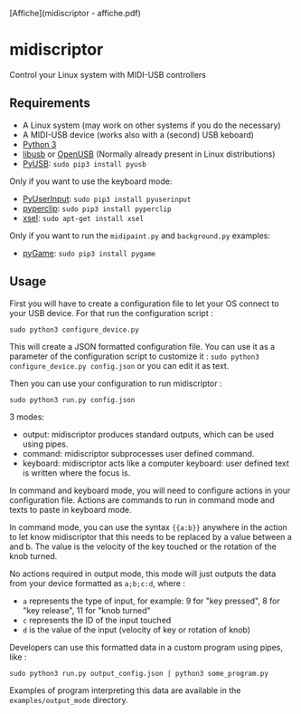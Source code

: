 [Affiche](midiscriptor - affiche.pdf)

# midiscriptor
Control your Linux system with MIDI-USB controllers


## Requirements

* A Linux system (may work on other systems if you do the necessary)
* A MIDI-USB device (works also with a (second) USB keboard)
* [Python 3](https://www.python.org/downloads)
* [libusb](http://libusb.info/) or [OpenUSB](https://sourceforge.net/projects/openusb/) (Normally already present in Linux distributions)
* [PyUSB](https://github.com/walac/pyusb#installing-pyusb-on-gnulinux-systems): `sudo pip3 install pyusb`

Only if you want to use the keyboard mode:  
* [PyUserInput](https://github.com/PyUserInput/PyUserInput): `sudo pip3 install pyuserinput`
* [pyperclip](https://github.com/asweigart/pyperclip): `sudo pip3 install pyperclip`
* [xsel](https://github.com/kfish/xsel): `sudo apt-get install xsel`

Only if you want to run the `midipaint.py` and `background.py` examples:  
* [pyGame](http://www.pygame.org/download.shtml): `sudo pip3 install pygame`

## Usage

First you will have to create a configuration file to let your OS connect to your USB device.
For that run the configuration script : 

```
sudo python3 configure_device.py
```

This will create a JSON formatted configuration file. You can use it as a parameter of the configuration script to customize it : `sudo python3 configure_device.py config.json` or you can edit it as text.

Then you can use your configuration to run midiscriptor :

```
sudo python3 run.py config.json
```

3 modes:

* output: midiscriptor produces standard outputs, which can be used using pipes.
* command: midiscriptor subprocesses user defined command.
* keyboard: midiscriptor acts like a computer keyboard: user defined text is written where the focus is.

In command and keyboard mode, you will need to configure actions in your configuration file. Actions are commands to run in command mode and texts to paste in keyboard mode.

In command mode, you can use the syntax `{{a:b}}` anywhere in the action to let know midiscriptor that this needs to be replaced by a value between a and b. The value is the velocity of the key touched or the rotation of the knob turned.

No actions required in output mode, this mode will just outputs the data from your device formatted as `a;b;c:d`, where :
- `a` represents the type of input, for example: 9 for "key pressed", 8 for "key release", 11 for "knob turned"
- `c` represents the ID of the input touched
- `d` is the value of the input (velocity of key or rotation of knob)

Developers can use this formatted data in a custom program using pipes, like :

```
sudo python3 run.py output_config.json | python3 some_program.py
```

Examples of program interpreting this data are available in the `examples/output_mode` directory.
